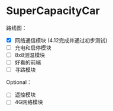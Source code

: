 # SuperCapacityCar
路线图：  
- [x] 网络通信模块 (4.12完成并通过初步测试)  
- [ ] 充电和启停模块  
- [ ] 8x8测温模块  
- [ ] 好看的前端  
- [ ] 寻路模块  

Optional：

- [ ] 遥控模块  
- [ ] 4G网络模块  
